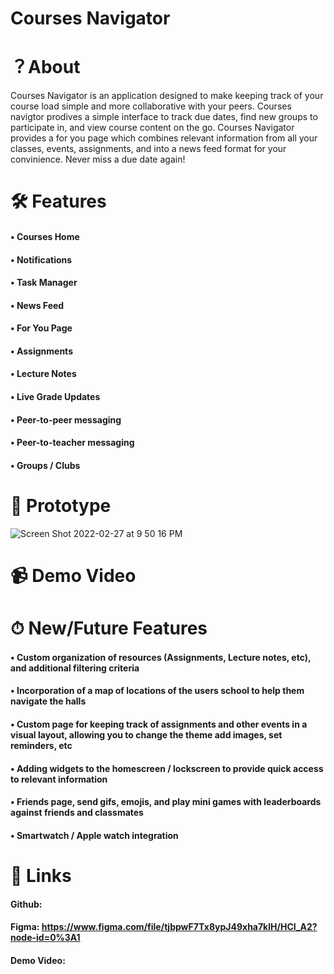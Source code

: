 # Courses Navigator


# ？About
Courses Navigator is an application designed to make keeping track of your course load simple and more collaborative with your peers. Courses navigtor prodives a simple interface to track due dates, find new groups to participate in, and view course content on the go. Courses Navigator provides a for you page which combines relevant information from all your classes, events, assignments, and into a news feed format for your convinience. Never miss a due date again!


# 🛠 Features
####  • Courses Home
####  • Notifications
####  • Task Manager
####  • News Feed
####  • For You Page
####  • Assignments
####  • Lecture Notes
####  • Live Grade Updates
####  • Peer-to-peer messaging
####  • Peer-to-teacher messaging
####  • Groups / Clubs

# 👀 Prototype

![Screen Shot 2022-02-27 at 9 50 16 PM](https://user-images.githubusercontent.com/60019847/155916154-f6bd2fa7-589d-485f-8cc9-c95ba24df8ae.png)


# 📹 Demo Video



# ⏱ New/Future Features
####  • Custom organization of resources (Assignments, Lecture notes, etc), and additional filtering criteria
####  • Incorporation of a map of locations of the users school to help them navigate the halls
####  • Custom page for keeping track of assignments and other events in a visual layout, allowing you to change the theme add images, set reminders, etc
####  • Adding widgets to the homescreen / lockscreen to provide quick access to relevant information
####  • Friends page, send gifs, emojis, and play mini games with leaderboards against friends and classmates
####  • Smartwatch / Apple watch integration


# 🔗 Links
####  Github: 
####  Figma: https://www.figma.com/file/tjbpwF7Tx8ypJ49xha7klH/HCI_A2?node-id=0%3A1
####  Demo Video: 




